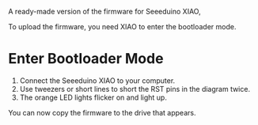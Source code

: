 A ready-made version of the firmware for Seeeduino XIAO,

To upload the firmware, you need XIAO to enter the bootloader mode.

# Enter Bootloader Mode
1. Connect the Seeeduino XIAO to your computer.
2. Use tweezers or short lines to short the RST pins in the diagram twice.
3. The orange LED lights flicker on and light up.

You can now copy the firmware to the drive that appears.
